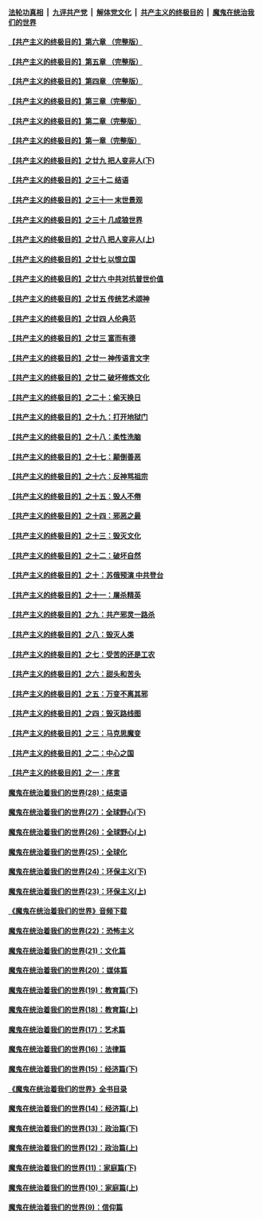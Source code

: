 

####  [法轮功真相](../../../../basic/blob/master/README.md?t=07090002) &nbsp;|&nbsp; [九评共产党](../../../../9ping.md/blob/master/README.md?t=07090002) &nbsp;|&nbsp; [解体党文化](../../../../jtdwh.md/blob/master/README.md?t=07090002)  &nbsp;|&nbsp; [共产主义的终极目的](../../../../gczydzjmd.md/blob/master/README.md?t=07090002) &nbsp;|&nbsp; [魔鬼在统治我们的世界](../../../../mgztzwmdsj.md/blob/master/README.md?t=07090002) 

#### [【共产主义的终极目的】第六章 （完整版）](../pages/nsc422/n11428913.md?t=07090002) 

#### [【共产主义的终极目的】第五章 （完整版）](../pages/nsc422/n11428912.md?t=07090002) 

#### [【共产主义的终极目的】第四章 （完整版）](../pages/nsc422/n11428907.md?t=07090002) 

#### [【共产主义的终极目的】第三章（完整版）](../pages/nsc422/n11428848.md?t=07090002) 

#### [【共产主义的终极目的】第二章（完整版）](../pages/nsc422/n11428831.md?t=07090002) 

#### [【共产主义的终极目的】第一章（完整版）](../pages/nsc422/n11417651.md?t=07090002) 

#### [【共产主义的终极目的】之廿九 把人变非人(下)](../pages/nsc422/n11344140.md?t=07090002) 

#### [【共产主义的终极目的】之三十二 结语](../pages/nsc422/n11360535.md?t=07090002) 

#### [【共产主义的终极目的】之三十一 末世景观](../pages/nsc422/n11351129.md?t=07090002) 

#### [【共产主义的终极目的】之三十 几成狼世界](../pages/nsc422/n11348280.md?t=07090002) 

#### [【共产主义的终极目的】之廿八 把人变非人(上)](../pages/nsc422/n11340492.md?t=07090002) 

#### [【共产主义的终极目的】之廿七 以恨立国](../pages/nsc422/n11336944.md?t=07090002) 

#### [【共产主义的终极目的】之廿六 中共对抗普世价值](../pages/nsc422/n11324785.md?t=07090002) 

#### [【共产主义的终极目的】之廿五 传统艺术颂神](../pages/nsc422/n11296396.md?t=07090002) 

#### [【共产主义的终极目的】之廿四 人伦典范](../pages/nsc422/n11296397.md?t=07090002) 

#### [【共产主义的终极目的】之廿三 富而有德](../pages/nsc422/n11283598.md?t=07090002) 

#### [【共产主义的终极目的】之廿一 神传语言文字](../pages/nsc422/n11263265.md?t=07090002) 

#### [【共产主义的终极目的】之廿二 破坏修炼文化](../pages/nsc422/n11245728.md?t=07090002) 

#### [【共产主义的终极目的】之二十：偷天换日](../pages/nsc422/n11238846.md?t=07090002) 

#### [【共产主义的终极目的】之十九：打开地狱门](../pages/nsc422/n11206376.md?t=07090002) 

#### [【共产主义的终极目的】之十八：柔性洗脑](../pages/nsc422/n11199994.md?t=07090002) 

#### [【共产主义的终极目的】之十七：颠倒善恶](../pages/nsc422/n11179782.md?t=07090002) 

#### [【共产主义的终极目的】之十六：反神骂祖宗](../pages/nsc422/n11166798.md?t=07090002) 

#### [【共产主义的终极目的】之十五：毁人不倦](../pages/nsc422/n11166792.md?t=07090002) 

#### [【共产主义的终极目的】之十四：邪恶之最](../pages/nsc422/n11150249.md?t=07090002) 

#### [【共产主义的终极目的】之十三：毁灭文化](../pages/nsc422/n11135227.md?t=07090002) 

#### [【共产主义的终极目的】之十二：破坏自然](../pages/nsc422/n11135214.md?t=07090002) 

#### [【共产主义的终极目的】之十：苏俄预演 中共登台](../pages/nsc422/n11118424.md?t=07090002) 

#### [【共产主义的终极目的】之十一：屠杀精英](../pages/nsc422/n11118442.md?t=07090002) 

#### [【共产主义的终极目的】之九：共产邪灵一路杀](../pages/nsc422/n11114139.md?t=07090002) 

#### [【共产主义的终极目的】之八：毁灭人类](../pages/nsc422/n11108503.md?t=07090002) 

#### [【共产主义的终极目的】之七：受苦的还是工农](../pages/nsc422/n11101809.md?t=07090002) 

#### [【共产主义的终极目的】之六：甜头和苦头](../pages/nsc422/n11096971.md?t=07090002) 

#### [【共产主义的终极目的】之五：万变不离其邪](../pages/nsc422/n11091285.md?t=07090002) 

#### [【共产主义的终极目的】之四：毁灭路线图](../pages/nsc422/n11086284.md?t=07090002) 

#### [【共产主义的终极目的】之三：马克思魔变](../pages/nsc422/n11061941.md?t=07090002) 

#### [【共产主义的终极目的】之二：中心之国](../pages/nsc422/n11047728.md?t=07090002) 

#### [【共产主义的终极目的】之一：序言](../pages/nsc422/n11086077.md?t=07090002) 

#### [魔鬼在统治着我们的世界(28)：结束语](../pages/nsc422/n10936246.md?t=07090002) 

#### [魔鬼在统治着我们的世界(27)：全球野心(下)](../pages/nsc422/n10928319.md?t=07090002) 

#### [魔鬼在统治着我们的世界(26)：全球野心(上)](../pages/nsc422/n10900318.md?t=07090002) 

#### [魔鬼在统治着我们的世界(25)：全球化](../pages/nsc422/n10788205.md?t=07090002) 

#### [魔鬼在统治着我们的世界(24)：环保主义(下)](../pages/nsc422/n10695307.md?t=07090002) 

#### [魔鬼在统治着我们的世界(23)：环保主义(上)](../pages/nsc422/n10688613.md?t=07090002) 

#### [《魔鬼在统治着我们的世界》音频下载](../pages/nsc422/n10635553.md?t=07090002) 

#### [魔鬼在统治着我们的世界(22)：恐怖主义](../pages/nsc422/n10614727.md?t=07090002) 

#### [魔鬼在统治着我们的世界(21)：文化篇](../pages/nsc422/n10597706.md?t=07090002) 

#### [魔鬼在统治着我们的世界(20)：媒体篇](../pages/nsc422/n10586579.md?t=07090002) 

#### [魔鬼在统治着我们的世界(19)：教育篇(下)](../pages/nsc422/n10564808.md?t=07090002) 

#### [魔鬼在统治着我们的世界(18)：教育篇(上)](../pages/nsc422/n10526970.md?t=07090002) 

#### [魔鬼在统治着我们的世界(17)：艺术篇](../pages/nsc422/n10499093.md?t=07090002) 

#### [魔鬼在统治着我们的世界(16)：法律篇](../pages/nsc422/n10485969.md?t=07090002) 

#### [魔鬼在统治着我们的世界(15)：经济篇(下)](../pages/nsc422/n10469975.md?t=07090002) 

#### [《魔鬼在统治着我们的世界》全书目录](../pages/nsc422/n10464261.md?t=07090002) 

#### [魔鬼在统治着我们的世界(14)：经济篇(上)](../pages/nsc422/n10457370.md?t=07090002) 

#### [魔鬼在统治着我们的世界(13)：政治篇(下)](../pages/nsc422/n10448270.md?t=07090002) 

#### [魔鬼在统治着我们的世界(12)：政治篇(上)](../pages/nsc422/n10444576.md?t=07090002) 

#### [魔鬼在统治着我们的世界(11)：家庭篇(下)](../pages/nsc422/n10440961.md?t=07090002) 

#### [魔鬼在统治着我们的世界(10)：家庭篇(上)](../pages/nsc422/n10435448.md?t=07090002) 

#### [魔鬼在统治着我们的世界(9)：信仰篇](../pages/nsc422/n10432159.md?t=07090002) 

